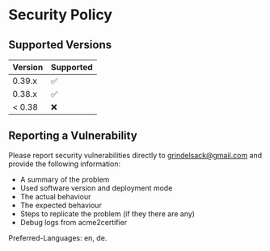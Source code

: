 <!-- markdownlint-disable  MD013 -->

<!-- wiki-title Security Policy -->

# Security Policy

## Supported Versions

| Version | Supported          |
| ------- | ------------------ |
| 0.39.x  | :white_check_mark: |
| 0.38.x  | :white_check_mark: |
| \< 0.38 | :x:  |

## Reporting a Vulnerability

Please report security vulnerabilities directly to grindelsack@gmail.com and provide the following information:

- A summary of the problem
- Used software version and deployment mode
- The actual behaviour
- The expected behaviour
- Steps to replicate the problem (if they there are any)
- Debug logs from acme2certifier

Preferred-Languages: en, de.
